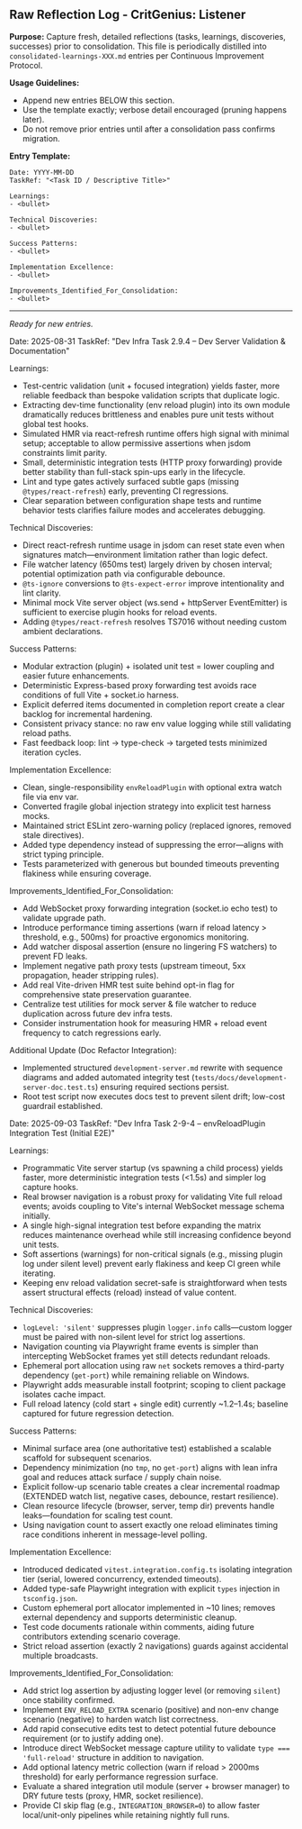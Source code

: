 ## Raw Reflection Log - CritGenius: Listener

**Purpose:** Capture fresh, detailed reflections (tasks, learnings, discoveries, successes) prior to consolidation. This file is periodically distilled into `consolidated-learnings-XXX.md` entries per Continuous Improvement Protocol.

**Usage Guidelines:**
- Append new entries BELOW this section.
- Use the template exactly; verbose detail encouraged (pruning happens later).
- Do not remove prior entries until after a consolidation pass confirms migration.

**Entry Template:**
```
Date: YYYY-MM-DD
TaskRef: "<Task ID / Descriptive Title>"

Learnings:
- <bullet>

Technical Discoveries:
- <bullet>

Success Patterns:
- <bullet>

Implementation Excellence:
- <bullet>

Improvements_Identified_For_Consolidation:
- <bullet>
```

---

*Ready for new entries.*


Date: 2025-08-31
TaskRef: "Dev Infra Task 2.9.4 – Dev Server Validation & Documentation"

Learnings:
- Test-centric validation (unit + focused integration) yields faster, more reliable feedback than bespoke validation scripts that duplicate logic.
- Extracting dev-time functionality (env reload plugin) into its own module dramatically reduces brittleness and enables pure unit tests without global test hooks.
- Simulated HMR via react-refresh runtime offers high signal with minimal setup; acceptable to allow permissive assertions when jsdom constraints limit parity.
- Small, deterministic integration tests (HTTP proxy forwarding) provide better stability than full-stack spin-ups early in the lifecycle.
- Lint and type gates actively surfaced subtle gaps (missing `@types/react-refresh`) early, preventing CI regressions.
- Clear separation between configuration shape tests and runtime behavior tests clarifies failure modes and accelerates debugging.

Technical Discoveries:
- Direct react-refresh runtime usage in jsdom can reset state even when signatures match—environment limitation rather than logic defect.
- File watcher latency (650ms test) largely driven by chosen interval; potential optimization path via configurable debounce.
- `@ts-ignore` conversions to `@ts-expect-error` improve intentionality and lint clarity.
- Minimal mock Vite server object (ws.send + httpServer EventEmitter) is sufficient to exercise plugin hooks for reload events.
- Adding `@types/react-refresh` resolves TS7016 without needing custom ambient declarations.

Success Patterns:
- Modular extraction (plugin) + isolated unit test = lower coupling and easier future enhancements.
- Deterministic Express-based proxy forwarding test avoids race conditions of full Vite + socket.io harness.
- Explicit deferred items documented in completion report create a clear backlog for incremental hardening.
- Consistent privacy stance: no raw env value logging while still validating reload paths.
- Fast feedback loop: lint -> type-check -> targeted tests minimized iteration cycles.

Implementation Excellence:
- Clean, single-responsibility `envReloadPlugin` with optional extra watch file via env var.
- Converted fragile global injection strategy into explicit test harness mocks.
- Maintained strict ESLint zero-warning policy (replaced ignores, removed stale directives).
- Added type dependency instead of suppressing the error—aligns with strict typing principle.
- Tests parameterized with generous but bounded timeouts preventing flakiness while ensuring coverage.

Improvements_Identified_For_Consolidation:
- Add WebSocket proxy forwarding integration (socket.io echo test) to validate upgrade path.
- Introduce performance timing assertions (warn if reload latency > threshold, e.g., 500ms) for proactive ergonomics monitoring.
- Add watcher disposal assertion (ensure no lingering FS watchers) to prevent FD leaks.
- Implement negative path proxy tests (upstream timeout, 5xx propagation, header stripping rules).
- Add real Vite-driven HMR test suite behind opt-in flag for comprehensive state preservation guarantee.
- Centralize test utilities for mock server & file watcher to reduce duplication across future dev infra tests.
- Consider instrumentation hook for measuring HMR + reload event frequency to catch regressions early.

Additional Update (Doc Refactor Integration):
- Implemented structured `development-server.md` rewrite with sequence diagrams and added automated integrity test (`tests/docs/development-server-doc.test.ts`) ensuring required sections persist.
- Root test script now executes docs test to prevent silent drift; low-cost guardrail established.


Date: 2025-09-03
TaskRef: "Dev Infra Task 2-9-4 – envReloadPlugin Integration Test (Initial E2E)"

Learnings:
- Programmatic Vite server startup (vs spawning a child process) yields faster, more deterministic integration tests (<1.5s) and simpler log capture hooks.
- Real browser navigation is a robust proxy for validating Vite full reload events; avoids coupling to Vite's internal WebSocket message schema initially.
- A single high-signal integration test before expanding the matrix reduces maintenance overhead while still increasing confidence beyond unit tests.
- Soft assertions (warnings) for non-critical signals (e.g., missing plugin log under silent level) prevent early flakiness and keep CI green while iterating.
- Keeping env reload validation secret-safe is straightforward when tests assert structural effects (reload) instead of value content.

Technical Discoveries:
- `logLevel: 'silent'` suppresses plugin `logger.info` calls—custom logger must be paired with non-silent level for strict log assertions.
- Navigation counting via Playwright frame events is simpler than intercepting WebSocket frames yet still detects redundant reloads.
- Ephemeral port allocation using raw `net` sockets removes a third-party dependency (`get-port`) while remaining reliable on Windows.
- Playwright adds measurable install footprint; scoping to client package isolates cache impact.
- Full reload latency (cold start + single edit) currently ~1.2–1.4s; baseline captured for future regression detection.

Success Patterns:
- Minimal surface area (one authoritative test) established a scalable scaffold for subsequent scenarios.
- Dependency minimization (no `tmp`, no `get-port`) aligns with lean infra goal and reduces attack surface / supply chain noise.
- Explicit follow-up scenario table creates a clear incremental roadmap (EXTENDED watch list, negative cases, debounce, restart resilience).
- Clean resource lifecycle (browser, server, temp dir) prevents handle leaks—foundation for scaling test count.
- Using navigation count to assert exactly one reload eliminates timing race conditions inherent in message-level polling.

Implementation Excellence:
- Introduced dedicated `vitest.integration.config.ts` isolating integration tier (serial, lowered concurrency, extended timeouts).
- Added type-safe Playwright integration with explicit `types` injection in `tsconfig.json`.
- Custom ephemeral port allocator implemented in ~10 lines; removes external dependency and supports deterministic cleanup.
- Test code documents rationale within comments, aiding future contributors extending scenario coverage.
- Strict reload assertion (exactly 2 navigations) guards against accidental multiple broadcasts.

Improvements_Identified_For_Consolidation:
- Add strict log assertion by adjusting logger level (or removing `silent`) once stability confirmed.
- Implement `ENV_RELOAD_EXTRA` scenario (positive) and non-env change scenario (negative) to harden watch list correctness.
- Add rapid consecutive edits test to detect potential future debounce requirement (or to justify adding one).
- Introduce direct WebSocket message capture utility to validate `type === 'full-reload'` structure in addition to navigation.
- Add optional latency metric collection (warn if reload > 2000ms threshold) for early performance regression surface.
- Evaluate a shared integration util module (server + browser manager) to DRY future tests (proxy, HMR, socket resilience).
- Provide CI skip flag (e.g., `INTEGRATION_BROWSER=0`) to allow faster local/unit-only pipelines while retaining nightly full runs.


